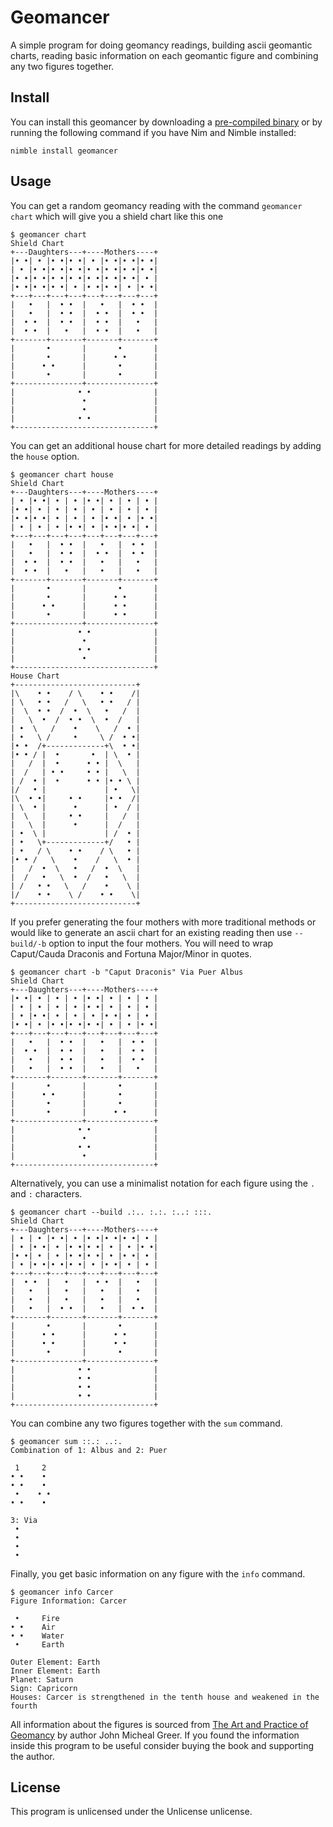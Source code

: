 # Geomancer

A simple program for doing geomancy readings, 
building ascii geomantic charts, reading basic 
information on each geomantic figure and combining 
any two figures together.

## Install

You can install this geomancer by downloading 
a [pre-compiled binary](https://github.com/VitorGoatman/geomancer/releases/)
or by running the 
following command if you have Nim and Nimble 
installed:

```
nimble install geomancer
```

## Usage

You can get a random geomancy reading with 
the command `geomancer chart` which will give 
you a shield chart like this one

```
$ geomancer chart
Shield Chart
+---Daughters---+----Mothers----+
|• •| • |• •|• •| • |• •|• •|• •|
| • |• •|• •|• •|• •|• •|• •|• •|
|• •|• •|• •|• •|• •|• •|• •| • |
|• •|• •|• •| • |• •|• •| • |• •|
+---+---+---+---+---+---+---+---+
|   •   |  • •  |   •   |  • •  |
|   •   |  • •  |  • •  |  • •  |
|  • •  |  • •  |  • •  |   •   |
|  • •  |   •   |  • •  |   •   |
+-------+-------+-------+-------+
|       •       |       •       |
|       •       |      • •      |
|      • •      |       •       |
|       •       |       •       |
+---------------+---------------+
|              • •              |
|               •               |
|               •               |
|              • •              |
+-------------------------------+
```

You can get an additional house chart for 
more detailed readings by adding the `house` 
option.

```
$ geomancer chart house
Shield Chart
+---Daughters---+----Mothers----+
| • |• •| • | • |• •| • | • | • |
|• •| • | • | • | • | • | • | • |
|• •|• •| • | • | • |• •| • |• •|
| • | • | • |• •| • |• •|• •| • |
+---+---+---+---+---+---+---+---+
|   •   |  • •  |   •   |  • •  |
|   •   |  • •  |  • •  |  • •  |
|  • •  |  • •  |   •   |   •   |
|  • •  |   •   |   •   |   •   |
+-------+-------+-------+-------+
|       •       |       •       |
|       •       |      • •      |
|      • •      |      • •      |
|       •       |      • •      |
+---------------+---------------+
|              • •              |
|               •               |
|              • •              |
|               •               |
+-------------------------------+
House Chart
+---------------------------+
|\    • •    / \    • •    /|
| \   • •   /   \   • •   / |
|  \  • •  /  •  \   •   /  |
|   \  •  /  • •  \  •  /   |
| •  \   /    •    \   /  • |
| •   \ /     •     \ /  • •|
|• •  /+-------------+\  • •|
|• • / |  •       •  | \  • |
|   /  |  •      • • |  \   |
|  /   | • •     • • |   \  |
| /  • |  •      • • |• • \ |
|/   • |             | •   \|
|\  • •|     • •     |• •  /|
| \  • |      •      | •  / |
|  \   |     • •     |   /  |
|   \  |      •      |  /   |
| •  \ |             | /  • |
| •   \+-------------+/   • |
| •   / \    • •    / \   • |
|• • /   \    •    /   \  • |
|   /  •  \   •   /  •  \   |
|  /   •   \  •  /   •   \  |
| /   • •   \   /    •    \ |
|/    • •    \ /    • •    \|
+---------------------------+
```

If you prefer generating the four mothers 
with more traditional methods or would like
to generate an ascii chart for an existing 
reading then use `--build/-b` option to input 
the four mothers. You will need to wrap 
Caput/Cauda Draconis and Fortuna Major/Minor 
in quotes.

```
$ geomancer chart -b "Caput Draconis" Via Puer Albus
Shield Chart
+---Daughters---+----Mothers----+
|• •| • | • | • |• •| • | • | • |
| • | • | • | • |• •| • | • | • |
| • |• •| • | • | • |• •| • | • |
|• •| • |• •|• •|• •| • | • |• •|
+---+---+---+---+---+---+---+---+
|   •   |  • •  |   •   |  • •  |
|  • •  |  • •  |   •   |  • •  |
|   •   |  • •  |   •   |  • •  |
|   •   |  • •  |   •   |   •   |
+-------+-------+-------+-------+
|       •       |       •       |
|      • •      |       •       |
|       •       |       •       |
|       •       |      • •      |
+---------------+---------------+
|              • •              |
|               •               |
|              • •              |
|               •               |
+-------------------------------+
```

Alternatively, you can use a minimalist notation 
for each figure using the `.` and `:` characters.

```
$ geomancer chart --build .:.. :.:. :..: :::.
Shield Chart
+---Daughters---+----Mothers----+
| • | • |• •| • |• •|• •|• •| • |
| • |• •| • |• •|• •| • | • |• •|
|• •| • | • |• •|• •| • |• •| • |
| • |• •|• •|• •| • |• •| • | • |
+---+---+---+---+---+---+---+---+
|  • •  |   •   |  • •  |   •   |
|   •   |   •   |   •   |   •   |
|   •   |   •   |   •   |   •   |
|   •   |  • •  |   •   |  • •  |
+-------+-------+-------+-------+
|       •       |       •       |
|      • •      |      • •      |
|      • •      |      • •      |
|       •       |       •       |
+---------------+---------------+
|              • •              |
|              • •              |
|              • •              |
|              • •              |
+-------------------------------+
```

You can combine any two figures together with the `sum` 
command.

```
$ geomancer sum ::.: ..:.
Combination of 1: Albus and 2: Puer

 1     2
• •    •
• •    •
 •    • •
• •    •

3: Via
 •
 •
 •
 •
```

Finally, you get basic information on any figure with 
the `info` command.

```
$ geomancer info Carcer
Figure Information: Carcer

 •     Fire
• •    Air
• •    Water
 •     Earth

Outer Element: Earth
Inner Element: Earth
Planet: Saturn
Sign: Capricorn
Houses: Carcer is strengthened in the tenth house and weakened in the fourth
```

All information about the figures is sourced from
[The Art and Practice of Geomancy](https://www.amazon.com/Art-Practice-Geomancy-Divination-Renaissance/dp/1578634318) 
by author John Micheal Greer. If you found the information inside
 this program to be useful consider buying the book and supporting 
 the author.

## License

This program is unlicensed under the Unlicense unlicense.
